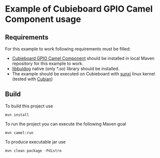 Example of Cubieboard GPIO Camel Component usage
================================================

Requirements
------------
For this example to work following requirements must be filled:
* [Cubieboard GPIO Camel Component](https://github.com/pmacik/camel-gpio-cubieboard) should be installed in local Maven repository for this example to work.
* [libbuldog](http://libbulldog.org/bulldog/) native (only *.so) library should be installed.
* The example should be executed on Cubieboard with [sunxi](http://linux-sunxi.org/) linux kernel (tested with [Cubian](http://cubian.org/))

Build
-----
To build this project use

	mvn install

To run the project you can execute the following Maven goal

	mvn camel:run

To produce executable jar use
	
	mvn clean package -Pdistro 